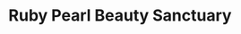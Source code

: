---
title: "Ruby Pearl Beauty Sanctuary"
url: /newcastle-west/ruby-pearl-beauty-sanctuary/
shop: Kosmetik
---